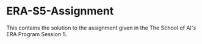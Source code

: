 # ERA-S5-Assignment
This contains the solution to the assignment given in the The School of AI's ERA Program Session 5.
